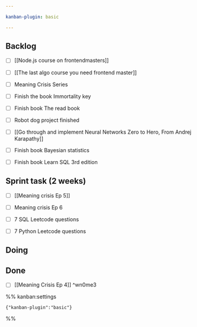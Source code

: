 ```yaml
---

kanban-plugin: basic

---
```


## Backlog

- [ ] [[Node.js course on frontendmasters]]
- [ ] [[The last algo course you need frontend master]]
- [ ] Meaning Crisis Series
- [ ] Finish the book Immortality key
- [ ] Finish book The read book
- [ ] Robot dog project finished
- [ ] [[Go through and implement Neural Networks  Zero to Hero, From Andrej Karapathy]]
- [ ] Finish book Bayesian statistics
- [ ] Finish book Learn SQL 3rd edition


## Sprint task (2 weeks)

- [ ] [[Meaning crisis Ep 5]]
- [ ] Meaning crisis Ep 6
- [ ] 7 SQL Leetcode questions
- [ ] 7 Python Leetcode questions


## Doing



## Done

- [ ] [[Meaning Crisis Ep 4]] ^wn0me3




%% kanban:settings
```
{"kanban-plugin":"basic"}
```
%%